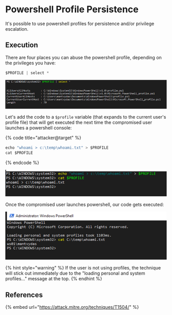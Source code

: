 # Powershell Profile Persistence

It's possible to use powershell profiles for persistence and/or privilege escalation.

## Execution

There are four places you can abuse the powershell profile, depending on the privileges you have:

```csharp
$PROFILE | select *
```

![](../../.gitbook/assets/image%20%28139%29.png)

Let's add the code to a `$profile` variable \(that expands to the current user's profile file\) that will get executed the next time the compromised user launches a powershell console:

{% code title="attacker@target" %}
```csharp
echo "whoami > c:\temp\whoami.txt" > $PROFILE
cat $PROFILE
```
{% endcode %}

![](../../.gitbook/assets/image%20%2839%29.png)

Once the compromised user launches powershell, our code gets executed:

![](../../.gitbook/assets/image%20%28229%29.png)

{% hint style="warning" %}
If the user is not using profiles, the technique will stick out immediately due to the "loading personal and system profiles..." message at the top.
{% endhint %}

## References

{% embed url="https://attack.mitre.org/techniques/T1504/" %}

